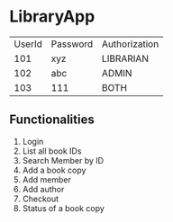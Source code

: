 # LibraryApp

|   |   |   |
|---|---|---|
|UserId|Password|Authorization|
|101|xyz|LIBRARIAN|
|102|abc|ADMIN|
|103|111|BOTH|


## Functionalities
1. Login
2. List all book IDs
3. Search Member by ID
4. Add a book copy
5. Add member
6. Add author
7. Checkout
8. Status of a book copy
